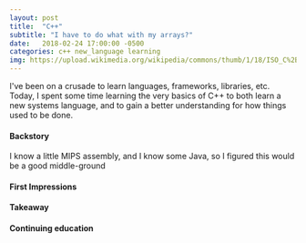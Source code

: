 ```yaml
---
layout: post
title:  "C++"
subtitle: "I have to do what with my arrays?"
date:   2018-02-24 17:00:00 -0500
categories: c++ new_language learning
img: https://upload.wikimedia.org/wikipedia/commons/thumb/1/18/ISO_C%2B%2B_Logo.svg/1200px-ISO_C%2B%2B_Logo.svg.png
---
```


I've been on a crusade to learn languages, frameworks, libraries, etc. Today, I spent some time learning the very basics of C++ to both learn a new systems language, and to gain a better understanding for how things used to be done.

#### Backstory

I know a little MIPS assembly, and I know some Java, so I figured this would be a good middle-ground

#### First Impressions

#### Takeaway

#### Continuing education

